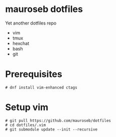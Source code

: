 # mauroseb dotfiles
Yet another dotfiles repo

 - vim
 - tmux
 - hexchat
 - bash
 - git

# Prerequisites

    # dnf install vim-enhanced ctags
    
# Setup vim

    # git pull https://github.com/mauroseb/dotfiles
    # cd dotfiles/.vim
    # git submodule update --init --recursive

